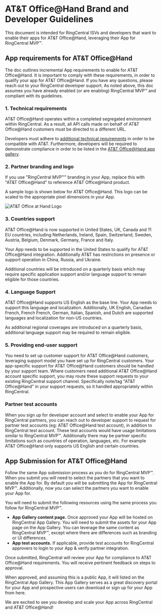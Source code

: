 # AT&T Office@Hand Brand and Developer Guidelines

This document is intended for RingCentral ISVs and developers that want to enable their apps for AT&T Office@Hand, leveraging their App for RingCentral MVP™.

## App requirements for AT&T Office@Hand

The doc outlines incremental App requirements to enable for AT&T Office@Hand. It is important to comply with these requirements, in order to qualify your app for AT&T Office@Hand. If you have any questions, please reach out to your RingCentral developer support. As noted above, this doc assumes you have already enabled (or are enabling) RingCentral MVP™ and compliant with its guidelines.

### 1. Technical requirements

AT&T Office@Hand operates within a completed segregated environment within RingCentral. As a result, all API calls made on behalf of AT&T Office@Hand customers must be directed to a different URL. 

Developers must adhere to [additional technical requirements](../segregated-environments/) in order to be compatible with AT&T. Furthermore, developers will be required to demonstrate compliance in order to be listed in the [AT&T Office@Hand app gallery](https://www.ringcentral.com/apps/office-at-hand/). 

### 2. Partner branding and logo

If you use "RingCentral MVP™" branding in your App, replace this with "AT&T Office@Hand" to reference AT&T Office@Hand product.

A sample logo is shown below for AT&T Office@Hand. This logo can be scaled to the appropriate pixel dimensions in your App.

<img alt="AT&amp;T Office at Hand Logo" src="../logo_att.svg">

### 3. Countries support

AT&T Office@Hand is now supported in United States, UK, Canada and 11 EU countries, including Netherlands, Ireland, Spain, Switzerland, Sweden, Austria, Belgium, Denmark, Germany, France and Italy. 

Your App needs to be supported in the United States to qualify for AT&T Office@Hand integration. Additionally AT&T has restrictions on presence or support operation in China, Russia, and Ukraine. 

Additional countries will be introduced on a quarterly basis which may require specific application support and/or language support to remain eligible for those countries.

### 4. Language Support

AT&T Office@Hand supports US English as the base line. Your App needs to support this language and localization. Additionally, UK English, Canadian French, French French, German, Italian, Spanish, and Dutch are supported languages and localization for non-US countries.

As additional regional coverages are introduced on a quarterly basis, additional language support may be required to remain eligible.


### 5. Providing end-user support

You need to set up customer support for AT&T Office@Hand customers, leveraging support model you have set up for RingCentral customers. Your app-specific support for AT&T Office@Hand customers should be handled by your support team. Where customers need additional AT&T Office@Hand account specific support, you may route these support requests to your existing RingCentral support channel. Specifically note/tag "AT&T Office@Hand" in your support requests, so it handled appropriately within RingCentral.

### Partner test accounts

When you sign up for developer account and select to enable your App for RingCentral partners, you can reach out to developer support to request for partner test accounts (eg: AT&T Office@Hand test account), in addition to RingCentral test account. These test accounts would have usage limitations similar to RingCentral MVP™. Additionally there may be partner specific limitations such as countries of operation, languages, etc. For example AT&T Office@Hand only supports US English and certain countries.

## App Submission for AT&T Office@Hand

Follow the same App submission process as you do for RingCentral MVP™. When you submit you will need to select the partners that you want to enable the App for. By default you will be submitting the App for RingCentral MVP™. Additionally, now you can select the partners you want to enable your App for.

You will need to submit the following resources using the same process you follow for RingCentral MVP™.

* **App Gallery content page.** Once approved your App will be hosted on RingCentral App Gallery. You will need to submit the assets for your App page on the App Gallery. You can leverage the same content as RingCentral MVP™, except where there are differences such as branding or UI differences.
* **App test accounts.** If applicable, provide test accounts for RingCentral approvers to login to your App & verify partner integration.

Once submitted, RingCentral will review your App for compliance to AT&T Office@Hand requirements. You will receive pertinent feedback on steps to approval.

When approved, and assuming this is a public App, it will listed on the RingCentral App Gallery. This App Gallery serves as a great discovery portal for your App and prospective users can download or sign up for your App from here.

We are excited to see you develop and scale your App across RingCentral and AT&T Office@Hand!
